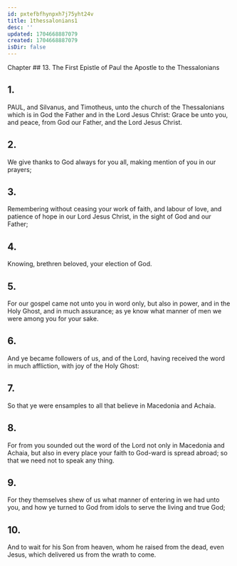 ```yaml
---
id: pxtefbfhynpxh7j75yht24v
title: 1thessalonians1
desc: ''
updated: 1704668887079
created: 1704668887079
isDir: false
---
```

Chapter ## 13.
The First Epistle of Paul the Apostle to the Thessalonians
## 1.
PAUL, and Silvanus, and Timotheus, unto the church of the Thessalonians which is in God the Father and in the Lord Jesus Christ: Grace be unto you, and peace, from God our Father, and the Lord Jesus Christ.
## 2.
We give thanks to God always for you all, making mention of you in our prayers;
## 3.
Remembering without ceasing your work of faith, and labour of love, and patience of hope in our Lord Jesus Christ, in the sight of God and our Father;
## 4.
Knowing, brethren beloved, your election of God.
## 5.
For our gospel came not unto you in word only, but also in power, and in the Holy Ghost, and in much assurance; as ye know what manner of men we were among you for your sake.
## 6.
And ye became followers of us, and of the Lord, having received the word in much affliction, with joy of the Holy Ghost:
## 7.
So that ye were ensamples to all that believe in Macedonia and Achaia.
## 8.
For from you sounded out the word of the Lord not only in Macedonia and Achaia, but also in every place your faith to God-ward is spread abroad; so that we need not to speak any thing.
## 9.
For they themselves shew of us what manner of entering in we had unto you, and how ye turned to God from idols to serve the living and true God;
## 10.
And to wait for his Son from heaven, whom he raised from the dead, even Jesus, which delivered us from the wrath to come.
